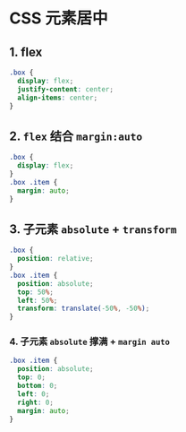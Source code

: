 # CSS 元素居中

## 1. flex

```css
.box {
  display: flex;
  justify-content: center;
  align-items: center;
}
```

## 2. `flex` 结合 `margin:auto`

```css
.box {
  display: flex;
}
.box .item {
  margin: auto;
}
```

## 3. 子元素 `absolute` + `transform`

```css
.box {
  position: relative;
}
.box .item {
  position: absolute;
  top: 50%;
  left: 50%;
  transform: translate(-50%, -50%);
}
```

### 4. 子元素 `absolute` 撑满 + `margin auto`

```css
.box .item {
  position: absolute;
  top: 0;
  bottom: 0;
  left: 0;
  right: 0;
  margin: auto;
}
```
